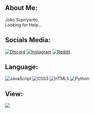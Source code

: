 ## About Me:
Joko Supriyanto,<br>Looking for Help...


## Socials Media:
[![Discord](https://img.shields.io/badge/Discord-%237289DA.svg?logo=discord&logoColor=white)](htttps://discord.gg/https://discord.gg/A2RQKsEh) [![Instagram](https://img.shields.io/badge/Instagram-%23E4405F.svg?logo=Instagram&logoColor=white)](https://instagram.com/josuriano) [![Reddit](https://img.shields.io/badge/Reddit-%23FF4500.svg?logo=Reddit&logoColor=white)](https://reddit.com/user/Hararki) 

## Language:
![JavaScript](https://img.shields.io/badge/javascript-%23323330.svg?style=flat-square&logo=javascript&logoColor=%23F7DF1E) ![CSS3](https://img.shields.io/badge/css3-%231572B6.svg?style=flat-square&logo=css3&logoColor=white) ![HTML5](https://img.shields.io/badge/html5-%23E34F26.svg?style=flat-square&logo=html5&logoColor=white) ![Python](https://img.shields.io/badge/python-3670A0?style=flat-square&logo=python&logoColor=ffdd54)

## View:
[![](https://visitcount.itsvg.in/api?id=Josu1712&icon=5&color=4)](https://visitcount.itsvg.in)

<!-- Proudly created with GPRM ( https://gprm.itsvg.in ) -->
